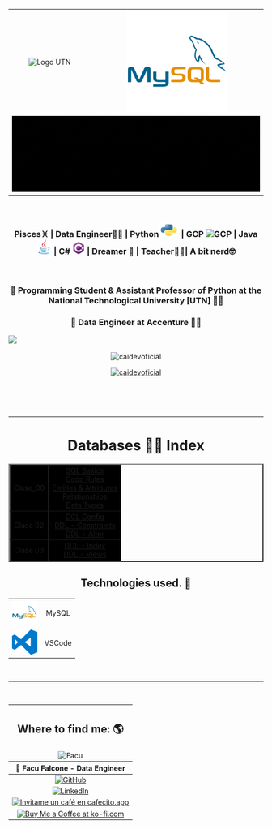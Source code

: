 <table>
    <tr>
        <td align='center'>
            <img alt="Logo UTN" src="https://www.utnfravirtual.org.ar/pluginfile.php/1/theme_moove/logo/1657209741/logo_top.png?raw=true" height="145px" />
        </td>
        <td align="center">
            <img alt="Logo MySQL" src="https://raw.githubusercontent.com/devicons/devicon/master/icons/mysql/mysql-original-wordmark.svg?raw=true" height="200px" />
        </td>
    </tr>
    <tr>
      <td align="center" colspan=2>
          <img alt="Personal Logo" src="https://github.com/caidevOficial/Logos/raw/master/Personales/Personal_Logo_Gif.gif?raw=true" height="150px" />
      </td>
    </tr>
</table></br>

<div align="center">
    <h3>Pisces♓ | Data Engineer👨‍💻 | Python<img src="https://raw.githubusercontent.com/devicons/devicon/master/icons/python/python-original.svg" alt="python" width="40" height="28"/> | GCP <img src="https://www.vectorlogo.zone/logos/google_cloud/google_cloud-icon.svg?raw=true" alt="GCP" width="30" height="30"> | Java <img src="https://raw.githubusercontent.com/devicons/devicon/master/icons/java/java-original.svg" alt="java" width="30" height="30"/> | C# <img src="https://raw.githubusercontent.com/devicons/devicon/master/icons/csharp/csharp-original.svg" alt="csharp" width="25" height="25"/> | Dreamer 💖 | Teacher👨‍🏫| A bit nerd🤓</h3>
    <br>
    <h3>📌 Programming Student & Assistant Professor of <strong>Python</strong> at the <br>
    <strong>National Technological University [UTN]</strong> 👨‍💻</h3>
    <h3>📌 Data Engineer at <strong>Accenture</strong> 👨‍💻</h3>
</div>

![](https://hit.yhype.me/github/profile?user_id=12877139)

<p align="center">
    <img src="https://komarev.com/ghpvc/?username=caidevoficial&label=Profile%20views&color=0e75b6&style=plastic" alt="caidevoficial" />
</p>

<p align="center">
    <a href="https://github.com/CaidevOficial">
        <img src="https://github-profile-trophy.vercel.app/?username=caidevoficial&theme=nord&column=7" alt="caidevoficial" />
    </a>
</p>
<br><br><br>

---

<div align="center">
    <table border=2>
        <theader bgcolor="lime"><h1>Databases 👨‍💻 Index</h1><theader>
        <tbody>
            <tr>
                <td bgcolor="black" color="white" align="center">Clase_00</td>
                <td bgcolor="black" color="white" align="center">
                    <a href='./Clase_00/00_SQL_info.md'>SQL Basics</a></br>
                    <a href='./Clase_00/01_Reglas_de_Codd.md'>Codd Rules</a></br>
                    <a href='./Clase_00/02_Entidades_y_Atributos.md'>Entities & Attributes</a></br>
                    <a href='./Clase_00/04_Relaciones.md'>Relationships</a></br>
                    <a href='./Clase_00/07_Tipos_de_Datos.md'>Data Types</a></br>
                </td>
            <tr>
                <td bgcolor="black" color="white" align="center">Clase 02</td>
                <td bgcolor="black" color="white" align="center">
                    <a href='./Clase_02/README_01.md'>DCL Config</a></br>
                    <a href='./Clase_02/README_02.md'>DDL - Constraints</a></br>
                    <a href='./Clase_02/README_03.md'>DDL - Alter</a></br>
                </td>
            </tr>
            <tr>
                <td bgcolor="black" color="white" align="center">Clase 03</td>
                <td bgcolor="black" color="white" align="center">
                    <a href='./Clase_03/README_01.md'>DDL - Index</a></br>
                    <a href='./Clase_03/README_02.md'>DDL - Views</a></br>
                </td>
            </tr>
        </tbody>
    </table>
</div>

<table align='center'>
    <tr align='center'>
        <h2 align='center'>Technologies used. 📌</h2>
        <td>
            <a href="https://www.mysql.com/">
                <img alt="MySQL Logo" src="https://raw.githubusercontent.com/devicons/devicon/master/icons/mysql/mysql-original-wordmark.svg?raw=true" width="50px" height="50px" />
            </a>
        </td>
        <td><center>MySQL</center></td>
    </tr>
    <tr align='center'>
        <td>
            <a href="https://code.visualstudio.com/"><img alt="VSCode Logo" src="https://github.com/caidevOficial/Logos/blob/master/Lenguajes/visual-studio-code.svg?raw=true" height="50px" /></a>
        </td>
        <td><center>VSCode</center></td>
    </tr>
</table>
</br>

---

</br>
<table align='center'>
  <theader>
  <th><h2 align='center'>Where to find me: 🌎</h2></th>
    <tr align='center'>
      <td>
        <img class="circular" alt="Facu" src="https://avatars1.githubusercontent.com/u/12877139?s=400&u=d369ee24466653d9bbeeb9654930e3ff1c67b76a&v=4" width="80px" height="80px" />
      </td>
    </tr>
    <th><center>🤴 Facu Falcone - Data Engineer</center></th>
    </theader>
    <tbody>
    <tr align='center'>
      <td>
        <a href="https://github.com/caidevOficial/">
          <img alt="GitHub" src="https://img.shields.io/badge/GitHub-%2312100E.svg?&style=for-the-badge&logo=Github&logoColor=white" width="125px" height="30px" />
        </a>
      </td>
    </tr>
    <tr align='center'>
      <td>
          <a href="https://www.linkedin.com/in/facundo-falcone/">
            <img alt="LinkedIn" src="https://img.shields.io/badge/linkedin-%230077B5.svg?&style=for-the-badge&logo=linkedin&logoColor=white" width="125px" height="30px" />
          </a>
      </td>
    </tr>
    <tr align='center'>
      <td>
        <a href="https://cafecito.app/caidevoficial/">
          <img alt='Invitame un café en cafecito.app' srcset='https://cdn.cafecito.app/imgs/buttons/button_5.png 1x, https://cdn.cafecito.app/imgs/buttons/button_5_2x.png 2x, https://cdn.cafecito.app/imgs/buttons/button_5_3.75x.png 3.75x' src='https://cdn.cafecito.app/imgs/buttons/button_5.png' width="125px" height="30px" />
        </a>
      </td>
    </tr>
    <tr align='center'>
      <td>
        <a href='https://ko-fi.com/P5P74JBOH' target='_blank'>
          <img width="125px" height="30px" style='border:0px;height:36px;' src='https://cdn.ko-fi.com/cdn/kofi1.png?v=2' border='0' alt='Buy Me a Coffee at ko-fi.com' />
        </a>
      </td>
    </tr>
  </tbody>
</table>


